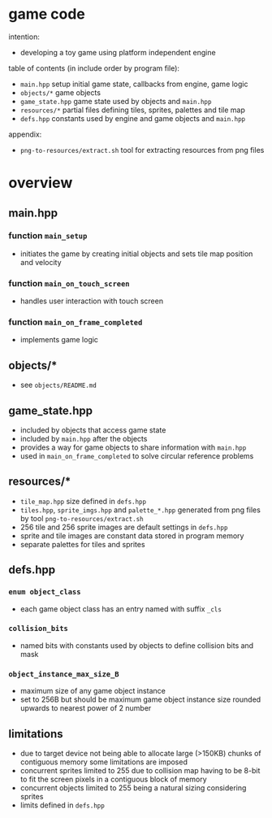 # game code

intention:
* developing a toy game using platform independent engine

table of contents (in include order by program file):
* `main.hpp` setup initial game state, callbacks from engine, game logic
* `objects/*` game objects
* `game_state.hpp` game state used by objects and `main.hpp`
* `resources/*` partial files defining tiles, sprites, palettes and tile map
* `defs.hpp` constants used by engine and game objects and `main.hpp`

appendix:
* `png-to-resources/extract.sh` tool for extracting resources from png files

# overview

## main.hpp
### function `main_setup`
* initiates the game by creating initial objects and sets tile map position and velocity
### function `main_on_touch_screen`
* handles user interaction with touch screen
### function `main_on_frame_completed`
* implements game logic

## objects/*
* see `objects/README.md`

## game_state.hpp
* included by objects that access game state
* included by `main.hpp` after the objects
* provides a way for game objects to share information with `main.hpp`
* used in `main_on_frame_completed` to solve circular reference problems

## resources/*
* `tile_map.hpp` size defined in `defs.hpp`
* `tiles.hpp`, `sprite_imgs.hpp` and `palette_*.hpp` generated from png files by tool `png-to-resources/extract.sh`
* 256 tile and 256 sprite images are default settings in `defs.hpp`
* sprite and tile images are constant data stored in program memory
* separate palettes for tiles and sprites

## defs.hpp
### `enum object_class`
* each game object class has an entry named with suffix `_cls`
### `collision_bits`
* named bits with constants used by objects to define collision bits and mask
### `object_instance_max_size_B`
* maximum size of any game object instance
* set to 256B but should be maximum game object instance size rounded upwards to nearest power of 2 number

## limitations
* due to target device not being able to allocate large (>150KB) chunks of contiguous memory some limitations are imposed
* concurrent sprites limited to 255 due to collision map having to be 8-bit to fit the screen pixels in a contiguous block of memory
* concurrent objects limited to 255 being a natural sizing considering sprites
* limits defined in `defs.hpp`

